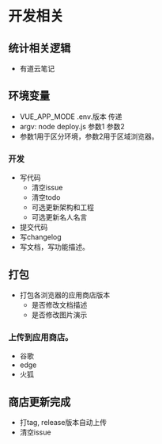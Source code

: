 # 开发相关

<!--

# TODO: 自律励志语录 快速选择删除。

# github vscode在线观看，图片更新。
# TODO: 默认语录 提供一个默认恢复的简单版本，提供一个默认恢复全部的复杂版本。

# TODO: 一键添加，筛选励志语录，像其他按钮一样, 精益求精

# TODO: 虎牙、斗鱼等高频网站改为包含，包含在域名上即可。如果是参数则允许跳转

# TODO: 新增推荐高频默认摸鱼网站、 各行各业、外国网站
# TODO: 小说等。
# TODO: 默认跳转中间页面 引入

# TODO: 英文打赏相关信息了解
# TODO: 中英文readme、中英文wiki、issue模板创建。
# TODO: 兼容英文版本
# TODO: 定期删除issue 的提问。避免消息太多，一直通知打扰到大家，以及消息太长。

兼容英文版本
寻找英文励志语言
寻找英文摸鱼网站
英文wiki文档
英文博客推广网站定期推广

整理读书名言（可选）：
更新语录，更新读书笔记中的语录
删除语录

架构折腾（可选）:
原子化css windy集成
commit相关、eslint相关、
文件架构梳理
代码质量相关：重复代码检测等
 -->

## 统计相关逻辑

* 有道云笔记

## 环境变量

* VUE_APP_MODE .env.版本 传递
* argv: node deploy.js 参数1 参数2
* 参数1用于区分环境，参数2用于区域浏览器。

### 开发
* 写代码
    * 清空issue
    * 清空todo
    * 可选更新架构和工程
    * 可选更新名人名言
* 提交代码
* 写changelog
* 写文档，写功能描述。

## 打包

* 打包各浏览器的应用商店版本
    * 是否修改文档描述
    * 是否修改图片演示

### 上传到应用商店。

* 谷歌
* edge
* 火狐
## 商店更新完成

* 打tag, release版本自动上传
* 清空issue
